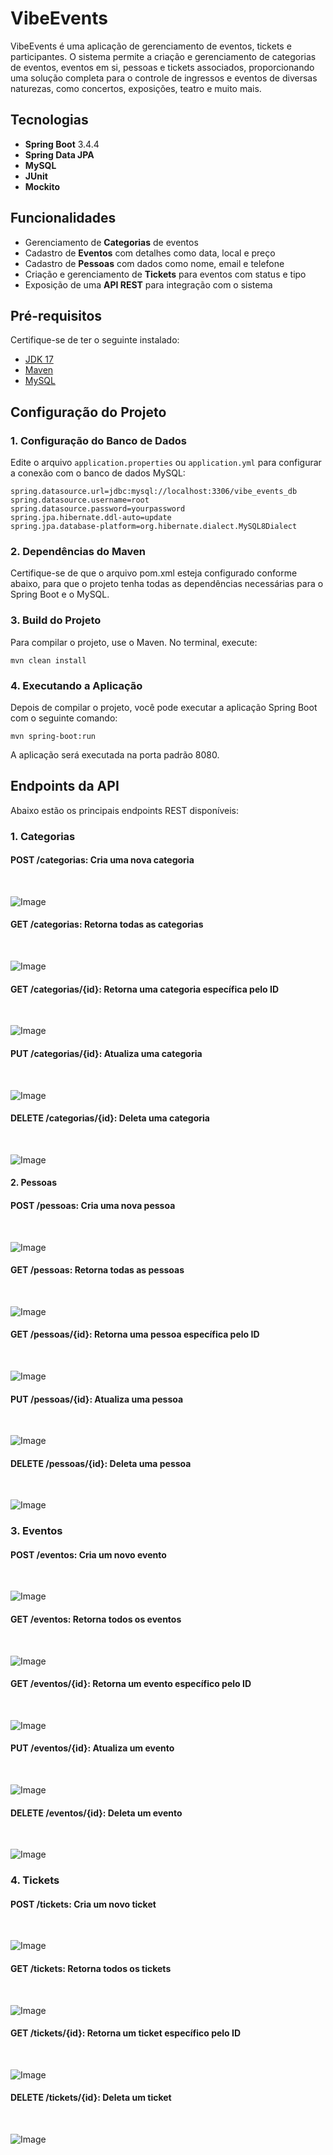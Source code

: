 # VibeEvents

VibeEvents é uma aplicação de gerenciamento de eventos, tickets e participantes. O sistema permite a criação e gerenciamento de categorias de eventos, eventos em si, pessoas e tickets associados, proporcionando uma solução completa para o controle de ingressos e eventos de diversas naturezas, como concertos, exposições, teatro e muito mais.

## Tecnologias

- **Spring Boot** 3.4.4
- **Spring Data JPA** 
- **MySQL**
- **JUnit** 
- **Mockito** 

## Funcionalidades

- Gerenciamento de **Categorias** de eventos
- Cadastro de **Eventos** com detalhes como data, local e preço
- Cadastro de **Pessoas** com dados como nome, email e telefone
- Criação e gerenciamento de **Tickets** para eventos com status e tipo
- Exposição de uma **API REST** para integração com o sistema

## Pré-requisitos

Certifique-se de ter o seguinte instalado:

- [JDK 17](https://openjdk.java.net/)
- [Maven](https://maven.apache.org/install.html)
- [MySQL](https://www.mysql.com/) 

## Configuração do Projeto

### 1. Configuração do Banco de Dados

Edite o arquivo `application.properties` ou `application.yml` para configurar a conexão com o banco de dados MySQL:

```properties
spring.datasource.url=jdbc:mysql://localhost:3306/vibe_events_db
spring.datasource.username=root
spring.datasource.password=yourpassword
spring.jpa.hibernate.ddl-auto=update
spring.jpa.database-platform=org.hibernate.dialect.MySQL8Dialect
```

### 2. Dependências do Maven
Certifique-se de que o arquivo pom.xml esteja configurado conforme abaixo, para que o projeto tenha todas as dependências necessárias para o Spring Boot e o MySQL.

### 3. Build do Projeto
Para compilar o projeto, use o Maven. No terminal, execute:

```
mvn clean install
```
### 4. Executando a Aplicação
Depois de compilar o projeto, você pode executar a aplicação Spring Boot com o seguinte comando:

```
mvn spring-boot:run
```

A aplicação será executada na porta padrão 8080.

## Endpoints da API
Abaixo estão os principais endpoints REST disponíveis:

###  1. Categorias
#### POST /categorias: Cria uma nova categoria

<br>

![Image](https://github.com/user-attachments/assets/43df988d-249b-4328-9412-e61c1748ed09)
<br>
#### GET /categorias: Retorna todas as categorias

<br>

![Image](https://github.com/user-attachments/assets/aeafa50b-b0a7-41aa-852a-6a681c462554)
<br>

#### GET /categorias/{id}: Retorna uma categoria específica pelo ID
<br>

![Image](https://github.com/user-attachments/assets/4021a91c-e0fa-492c-8e65-8284ff32cdae)
<br>

#### PUT /categorias/{id}: Atualiza uma categoria

<br>

![Image](https://github.com/user-attachments/assets/22332cae-021b-49fd-bb73-a45889a64965)
<br>

#### DELETE /categorias/{id}: Deleta uma categoria

<br>

![Image](https://github.com/user-attachments/assets/ae929e8d-c603-4633-aa55-b970ed4b7f00)
<br>

#### 2. Pessoas
#### POST /pessoas: Cria uma nova pessoa

<br>

![Image](https://github.com/user-attachments/assets/4b3df22a-be97-429d-9cb4-c1d078baab3f)
<br>

#### GET /pessoas: Retorna todas as pessoas

<br>

![Image](https://github.com/user-attachments/assets/5644d5af-e5d0-4b79-b4aa-e95e262dd5c3)
<br>

#### GET /pessoas/{id}: Retorna uma pessoa específica pelo ID

<br>

![Image](https://github.com/user-attachments/assets/e99f6ae6-46da-420f-972f-971084ee5bee)
<br>

#### PUT /pessoas/{id}: Atualiza uma pessoa

<br>

![Image](https://github.com/user-attachments/assets/0da9e47f-acde-447d-8965-5a197f2b9bb3)
<br>
#### DELETE /pessoas/{id}: Deleta uma pessoa

<br>

![Image](https://github.com/user-attachments/assets/eae02f64-0e7e-40a3-be1c-5e8739ca772e)
<br>

### 3. Eventos
#### POST /eventos: Cria um novo evento

<br>

![Image](https://github.com/user-attachments/assets/ae0031d2-c826-49e3-b13a-7cb08b7f64df)
<br>

#### GET /eventos: Retorna todos os eventos

<br>

![Image](https://github.com/user-attachments/assets/29b597be-f595-4fcf-b6cb-cc5beb74e08e)
<br>

#### GET /eventos/{id}: Retorna um evento específico pelo ID

<br>

![Image](https://github.com/user-attachments/assets/613af531-c51f-4936-bc87-00d705ae6ce6)
<br>

#### PUT /eventos/{id}: Atualiza um evento

<br>

![Image](https://github.com/user-attachments/assets/0c376c49-7619-4bf2-a685-f6cc97b90a87)
<br>

#### DELETE /eventos/{id}: Deleta um evento

<br>

![Image](https://github.com/user-attachments/assets/9ab93f29-c92d-4174-b2d2-e980c671f4fb)
<br>

### 4. Tickets
#### POST /tickets: Cria um novo ticket

<br>

![Image](https://github.com/user-attachments/assets/fb8242d3-ccaf-4e53-b6ac-21025d6006e6)
<br>

#### GET /tickets: Retorna todos os tickets

<br>

![Image](https://github.com/user-attachments/assets/2353ea4f-6f31-4ac4-8ba7-c4319022343b)
<br>

#### GET /tickets/{id}: Retorna um ticket específico pelo ID

<br>

![Image](https://github.com/user-attachments/assets/f87a1fe5-d088-466f-9731-3d35cf530708)
<br>

#### DELETE /tickets/{id}: Deleta um ticket

<br>

![Image](https://github.com/user-attachments/assets/5de43bbf-9f41-4186-b2d7-f9d746ab92db)
<br>
